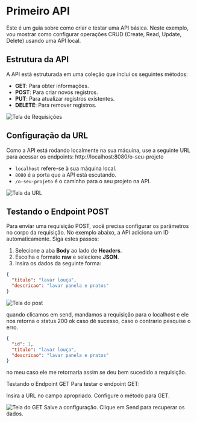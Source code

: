 # Primeiro API

Este é um guia sobre como criar e testar uma API básica. Neste exemplo, vou mostrar como configurar operações CRUD (Create, Read, Update, Delete) usando uma API local.

## Estrutura da API

A API está estruturada em uma coleção que inclui os seguintes métodos:

- **GET**: Para obter informações.
- **POST**: Para criar novos registros.
- **PUT**: Para atualizar registros existentes.
- **DELETE**: Para remover registros.

![Tela de Requisições](https://github.com/gu1334/primeiro-api/blob/main/fotos/Captura%20de%20tela%202024-08-15%20112231.png)

## Configuração da URL

Como a API está rodando localmente na sua máquina, use a seguinte URL para acessar os endpoints:
http://localhost:8080/o-seu-projeto


- `localhost` refere-se à sua máquina local.
- `8080` é a porta que a API está escutando.
- `/o-seu-projeto` é o caminho para o seu projeto na API.

![Tela da URL](https://github.com/gu1334/primeiro-api/blob/main/fotos/Captura%20de%20tela%202024-08-15%20112538.png)

## Testando o Endpoint POST

Para enviar uma requisição POST, você precisa configurar os parâmetros no corpo da requisição. No exemplo abaixo, a API adiciona um ID automaticamente. Siga estes passos:

1. Selecione a aba **Body** ao lado de **Headers**.
2. Escolha o formato **raw** e selecione **JSON**.
3. Insira os dados da seguinte forma:

```json
{
  "titulo": "lavar louça",
  "descricao": "lavar panela e pratos"
}
```
![Tela do post](https://github.com/gu1334/primeiro-api/blob/main/fotos/Captura%20de%20tela%202024-08-15%20113204.png)

quando clicamos em send, mandamos a requisição para o localhost e ele nos retorna o status 200 ok caso dê sucesso, caso o contrario pesquise o erro.
```json
{
  "id": 1,
  "titulo": "lavar louça",
  "descricao": "lavar panela e pratos"
}
```
no meu caso ele me retornaria assim se deu bem sucedido a requisição.



Testando o Endpoint GET
Para testar o endpoint GET:

Insira a URL no campo apropriado.
Configure o método para GET.

![Tela do GET](https://github.com/gu1334/primeiro-api/blob/main/fotos/Captura%20de%20tela%202024-08-15%20112945.png)
Salve a configuração.
Clique em Send para recuperar os dados.
